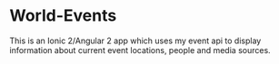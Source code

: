 # World-Events

This is an Ionic 2/Angular 2 app which uses my event api to display information about current event locations, people and media sources.
